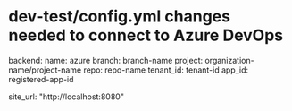 # dev-test/config.yml changes needed to connect to Azure DevOps

backend:
  name: azure
  branch: branch-name
  project: organization-name/project-name
  repo: repo-name
  tenant_id: tenant-id
  app_id: registered-app-id  
  
site_url: "http://localhost:8080"
